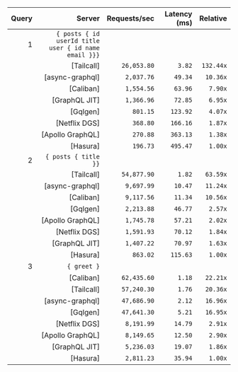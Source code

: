 <!-- PERFORMANCE_RESULTS_START -->

| Query | Server | Requests/sec | Latency (ms) | Relative |
|-------:|--------:|--------------:|--------------:|---------:|
| 1 | `{ posts { id userId title user { id name email }}}` |
|| [Tailcall] | `26,053.80` | `3.82` | `132.44x` |
|| [async-graphql] | `2,037.76` | `49.34` | `10.36x` |
|| [Caliban] | `1,554.56` | `63.96` | `7.90x` |
|| [GraphQL JIT] | `1,366.96` | `72.85` | `6.95x` |
|| [Gqlgen] | `801.15` | `123.92` | `4.07x` |
|| [Netflix DGS] | `368.80` | `166.16` | `1.87x` |
|| [Apollo GraphQL] | `270.88` | `363.13` | `1.38x` |
|| [Hasura] | `196.73` | `495.47` | `1.00x` |
| 2 | `{ posts { title }}` |
|| [Tailcall] | `54,877.90` | `1.82` | `63.59x` |
|| [async-graphql] | `9,697.99` | `10.47` | `11.24x` |
|| [Caliban] | `9,117.56` | `11.34` | `10.56x` |
|| [Gqlgen] | `2,213.88` | `46.77` | `2.57x` |
|| [Apollo GraphQL] | `1,745.78` | `57.21` | `2.02x` |
|| [Netflix DGS] | `1,591.93` | `70.12` | `1.84x` |
|| [GraphQL JIT] | `1,407.22` | `70.97` | `1.63x` |
|| [Hasura] | `863.02` | `115.63` | `1.00x` |
| 3 | `{ greet }` |
|| [Caliban] | `62,435.60` | `1.18` | `22.21x` |
|| [Tailcall] | `57,240.30` | `1.76` | `20.36x` |
|| [async-graphql] | `47,686.90` | `2.12` | `16.96x` |
|| [Gqlgen] | `47,641.30` | `5.21` | `16.95x` |
|| [Netflix DGS] | `8,191.99` | `14.79` | `2.91x` |
|| [Apollo GraphQL] | `8,149.65` | `12.50` | `2.90x` |
|| [GraphQL JIT] | `5,236.03` | `19.07` | `1.86x` |
|| [Hasura] | `2,811.23` | `35.94` | `1.00x` |

<!-- PERFORMANCE_RESULTS_END -->
